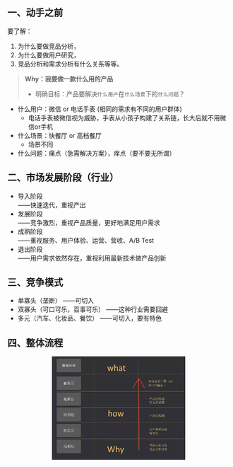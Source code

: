 <!-- 产品流程概述 -->

## 一、动手之前
要了解：
1. 为什么要做竞品分析，
2. 为什么要做用户研究，
3. 竞品分析和需求分析有什么关系等等。


>**Why：我要做一款什么用的产品**
>- 明确目标：产品要解决`什么用户`在`什么场景`下的`什么问题`？

* 什么用户：微信 or 电话手表 (相同的需求有不同的用户群体)  
    - 电话手表被微信视为威胁，手表从小孩子构建了关系链，长大后就不用微信or手机
* 什么场景：快餐厅 or 高档餐厅  
    - 场景不同
* 什么问题：痛点（急需解决方案），痒点（要不要无所谓）

## 二、市场发展阶段（行业）
* 导入阶段  
——快速迭代，重视产出
* 发展阶段  
——竞争激烈，重视产品质量，更好地满足用户需求
* 成熟阶段  
——重视服务、用户体验、运营、营收、A/B Test
* 退出阶段  
——用户需求依然存在，重视利用最新技术做产品创新


## 三、竞争模式
* 单寡头（垄断）      ——可切入
* 双寡头（可口可乐，百事可乐）   ——这种行业需要回避
* 多元（汽车、化妆品、餐饮）     ——可切入，要有特色


## 四、整体流程
<div align="center">
    <img src="images/1_0/1.png" alt="图片替换文本" width="60%"  align="center" />
</div>











































